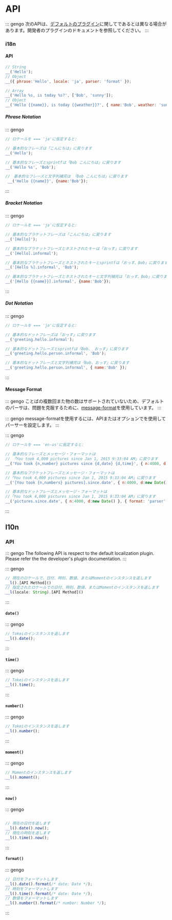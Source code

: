 # API

::: gengo
次のAPIは、[デフォルトのプラグイン](https://github.com/gengojs?utf8=%E2%9C%93&query=plugin)に関してであるとは異なる場合があります。開発者のプラグインのドキュメントを参照してください。
:::

### i18n

#### API

```javascript
// String
__('Hello');
// Object
__({ phrase:'Hello', locale: 'ja', parser: 'format' });

// Array
__('Hello %s, is today %s?', ['Bob', 'sunny']);
// Object
__('Hello {{name}}, is today {{weather}}?', { name:'Bob', weather: 'sunny' });

```

##### Phrase Notation

::: gengo

```javascript
// ロケールを === 'ja'に仮定すると:

// 基本的なフレーズは「こんにちは」に戻ります
__('Hello');

// 基本的なフレーズとsprintfは「Bob こんにちは」に戻ります
__('Hello %s', 'Bob');

//　基本的なフレーズと文字列補完は 「Bob こんにちは」に戻ります
 __('Hello {{name}}', {name:'Bob'});
```

:::

##### Bracket Notation

::: gengo

```javascript
// ロケールを === 'ja'に仮定すると:

// 基本的なブラケットフレーズは「こんにちは」に戻ります
__('[Hello]');

// 基本的なブラケットフレーズとネストされたキーは「おっす」に戻ります
__('[Hello].informal');

// 基本的なブラケットフレーズとネストされたキーとsprintfは「おっす、Bob」に戻ります
__('[Hello %].informal', 'Bob');

// 基本的なブラケットフレーズとネストされたキーと文字列補完は「おっす、Bob」に戻ります
__('[Hello {{name}}].informal', {name:'Bob'});
```

:::

##### Dot Notation

::: gengo

```javascript
// ロケールを === 'ja'に仮定すると:

// 基本的なドットフレーズは「おっす」に戻ります
__('greeting.hello.informal');

// 基本的なドットフレーズとsprintfは「Bob、 おっす」に戻ります
__('greeting.hello.person.informal', 'Bob');

// 基本的なドットフレーズと文字列補完は「Bob、おっす」に戻ります
__('greeting.hello.person.informal', { name:'Bob' });
```

:::

#### Message Format

::: gengo
ことばの複数回また物の数はサポートされていないため、デフォルトのパーサは、問題を克服するために、[message-format](https://github.com/format-message/message-format)を使用しています。
:::

::: gengo
message-formatを使用するには、APIまたはオプションでを使用してパーサーを設定します。
:::

::: gengo

```javascript
// ロケールを === 'en-us'に仮定すると:

// 基本的なフレーズとメッセージ・フォーマットは
// 「You took 4,000 pictures since Jan 1, 2015 9:33:04 AM」に戻ります
__('You took {n,number} pictures since {d,date} {d,time}', { n:4000, d:new Date() }, { parser: 'format' });

// 基本的なブラケットフレーズとメッセージ・フォーマットは
//「You took 4,000 pictures since Jan 1, 2015 9:33:04 AM」に戻ります
__('[You took {n,numbers} pictures].since.date', { n:4000, d:new Date() }, { parser: 'format' });

// 基本的なドットフレーズとメッセージ・フォーマットは
//「You took 4,000 pictures since Jan 1, 2015 9:33:04 AM」に戻ります
__('pictures.since.date', { n:4000, d:new Date() }, { format: 'parser' });
```

:::

## l10n

### API

::: gengo
The following API is respect to the default localization plugin. Please refer the the developer's plugin documentation.
:::


::: gengo

```javascript
// 現在のロケールで、日付、時刻、数値、またはMomentのインスタンスを返します
__l().[API Method]()
// 指定されたロケールでの日付、時刻、数値、またはMomentのインスタンスを返します
__l(locale: String).[API Method]()
```
:::

#### `date()`

::: gengo

```javascript
// Tokeiのインスタンスを返します
__l().date();
```

:::

#### `time()`

::: gengo

```javascript
// Tokeiのインスタンスを返します
__l().time();
```

:::

#### `number()`

::: gengo

```javascript
// Tokeiのインスタンスを返します
__l().number();
```

:::

#### `moment()`

::: gengo

```javascript
// Momentのインスタンスを返します
__l().moment();
```

:::


#### `now()`

::: gengo

```javascript

// 現在の日付を返します
__l().date().now();
// 現在の時刻を返します
__l().time().now();

```

:::

#### `format()`


::: gengo

```javascript
// 日付をフォーマットします
__l().date().format(/* date: Date */);
// 時刻をフォーマットします
__l().time().format(/* date: Date */);
// 数値をフォーマットします
__l().number().format(/* number: Number */);
```

:::